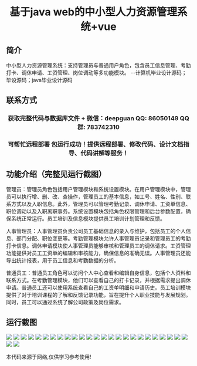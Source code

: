 <p><h1 align="center">基于java web的中小型人力资源管理系统+vue</h1></p>

## 简介
中小型人力资源管理系统：支持管理员与普通用户角色，包含员工信息管理、考勤打卡、调休申请、工资管理、岗位调动等多功能模块。    --计算机毕业设计源码；毕设源码；java毕业设计源码


## 联系方式
<p><h3 align="center">获取完整代码与数据库文件 + 微信：deepguan QQ: 86050149 QQ群: 783742310</h3></p>
<p><h3 align="center">可帮忙远程部署 包运行成功！提供远程部署、修改代码、设计文档指导、代码讲解等服务！</h3></p>

## 功能介绍（完整见运行截图）
管理员：管理员角色包括用户管理模块和系统设置模块。在用户管理模块中，管理员可以执行增、删、改、查操作，管理员工的基本信息，如工号、姓名、性别、联系方式以及入职信息。此外，管理员可以管理考勤记录、调休申请、工资单信息、职位调动以及入职离职事务。系统设置模块包括角色权限管理和后台参数配置，确保系统正常运行。员工培训及信息模块提供员工培训计划管理和反馈。

人事管理员：人事管理员负责公司员工基础信息的录入与维护，包括员工的个人信息、部门分配、职位变更等。考勤管理模块允许人事管理员记录和管理员工的考勤打卡信息。调休申请模块使人事管理员能够审核和管理员工的调休请求。工资管理功能提供对员工工资单的编辑和审核能力，确保信息的准确无误。人事管理员还能导出统计报表，用于员工信息和考勤数据的分析。

普通员工：普通员工角色可以访问个人中心查看和编辑自身信息，包括个人资料和联系方式。在考勤管理模块，他们可以查看自己的打卡记录，并根据需求提出调休申请。普通员工还可以使用系统查看自己的工资单明细和申请历史。员工培训模块提供了对于培训课程的了解和反馈记录功能，旨在提升个人职业技能与发展规划。同时，员工可以通过系统了解公司政策及岗位需求。


## 运行截图
![](https://bs-1329754181.cos.ap-shanghai.myqcloud.com/ssm/HumanResourceManagementSystem/img/001.jpg)
![](https://bs-1329754181.cos.ap-shanghai.myqcloud.com/ssm/HumanResourceManagementSystem/img/002.jpg)
![](https://bs-1329754181.cos.ap-shanghai.myqcloud.com/ssm/HumanResourceManagementSystem/img/003.jpg)
![](https://bs-1329754181.cos.ap-shanghai.myqcloud.com/ssm/HumanResourceManagementSystem/img/004.jpg)
![](https://bs-1329754181.cos.ap-shanghai.myqcloud.com/ssm/HumanResourceManagementSystem/img/005.jpg)
![](https://bs-1329754181.cos.ap-shanghai.myqcloud.com/ssm/HumanResourceManagementSystem/img/006.jpg)
![](https://bs-1329754181.cos.ap-shanghai.myqcloud.com/ssm/HumanResourceManagementSystem/img/007.jpg)
![](https://bs-1329754181.cos.ap-shanghai.myqcloud.com/ssm/HumanResourceManagementSystem/img/008.jpg)
![](https://bs-1329754181.cos.ap-shanghai.myqcloud.com/ssm/HumanResourceManagementSystem/img/009.jpg)
![](https://bs-1329754181.cos.ap-shanghai.myqcloud.com/ssm/HumanResourceManagementSystem/img/010.jpg)
![](https://bs-1329754181.cos.ap-shanghai.myqcloud.com/ssm/HumanResourceManagementSystem/img/011.jpg)
![](https://bs-1329754181.cos.ap-shanghai.myqcloud.com/ssm/HumanResourceManagementSystem/img/012.jpg)
![](https://bs-1329754181.cos.ap-shanghai.myqcloud.com/ssm/HumanResourceManagementSystem/img/013.jpg)
![](https://bs-1329754181.cos.ap-shanghai.myqcloud.com/ssm/HumanResourceManagementSystem/img/014.jpg)
![](https://bs-1329754181.cos.ap-shanghai.myqcloud.com/ssm/HumanResourceManagementSystem/img/015.jpg)
![](https://bs-1329754181.cos.ap-shanghai.myqcloud.com/ssm/HumanResourceManagementSystem/img/016.jpg)
![](https://bs-1329754181.cos.ap-shanghai.myqcloud.com/ssm/HumanResourceManagementSystem/img/017.jpg)
![](https://bs-1329754181.cos.ap-shanghai.myqcloud.com/ssm/HumanResourceManagementSystem/img/018.jpg)
![](https://bs-1329754181.cos.ap-shanghai.myqcloud.com/ssm/HumanResourceManagementSystem/img/019.jpg)
![](https://bs-1329754181.cos.ap-shanghai.myqcloud.com/ssm/HumanResourceManagementSystem/img/020.jpg)
![](https://bs-1329754181.cos.ap-shanghai.myqcloud.com/ssm/HumanResourceManagementSystem/img/021.jpg)
![](https://bs-1329754181.cos.ap-shanghai.myqcloud.com/ssm/HumanResourceManagementSystem/img/022.jpg)
![](https://bs-1329754181.cos.ap-shanghai.myqcloud.com/ssm/HumanResourceManagementSystem/img/023.jpg)
![](https://bs-1329754181.cos.ap-shanghai.myqcloud.com/ssm/HumanResourceManagementSystem/img/024.jpg)
![](https://bs-1329754181.cos.ap-shanghai.myqcloud.com/ssm/HumanResourceManagementSystem/img/025.jpg)
![](https://bs-1329754181.cos.ap-shanghai.myqcloud.com/ssm/HumanResourceManagementSystem/img/026.jpg)
![](https://bs-1329754181.cos.ap-shanghai.myqcloud.com/ssm/HumanResourceManagementSystem/img/027.jpg)

<p>本代码来源于网络,仅供学习参考使用!</p>
